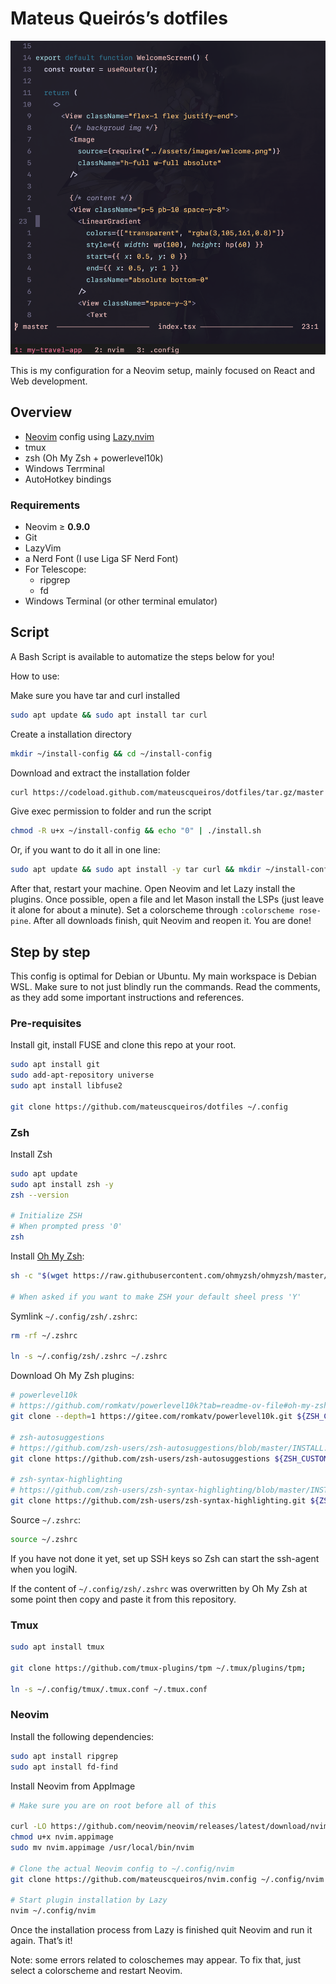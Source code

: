 # Mateus Queirós’s dotfiles

![react demo](./screenshots/react-demo.png)

This is my configuration for a Neovim setup, mainly focused on React and Web development.

## Overview

- [Neovim](https://neovim.io/) config using [Lazy.nvim](https://github.com/folke/lazy.nvim)
- tmux
- zsh (Oh My Zsh + powerlevel10k)
- Windows Terrminal
- AutoHotkey bindings

### Requirements

- Neovim ≥ **0.9.0**
- Git
- LazyVim
- a Nerd Font (I use Liga SF Nerd Font)
- For Telescope:
    - ripgrep
    - fd
- Windows Terminal (or other terminal emulator)

## Script

A Bash Script is available to automatize the steps below for you!

How to use:

Make sure you have tar and curl installed
```bash
sudo apt update && sudo apt install tar curl
```

Create a installation directory
```bash
mkdir ~/install-config && cd ~/install-config
```

Download and extract the installation folder
```bash
curl https://codeload.github.com/mateuscqueiros/dotfiles/tar.gz/master | \tar -xz --strip=2 dotfiles-master/install
```

Give exec permission to folder and run the script
```bash
chmod -R u+x ~/install-config && echo "0" | ./install.sh
```

Or, if you want to do it all in one line:
```bash
sudo apt update && sudo apt install -y tar curl && mkdir ~/install-config && cd ~/install-config && curl https://codeload.github.com/mateuscqueiros/dotfiles/tar.gz/master | tar -xz --strip=2 dotfiles-master/install && chmod -R u+x ~/install-config && echo "0" | ./install.sh
```

After that, restart your machine. Open Neovim and let Lazy install the plugins. Once possible, open a file and let Mason install the LSPs (just leave it alone for about a minute). Set a colorscheme through `:colorscheme rose-pine`. After all downloads finish, quit Neovim and reopen it. You are done!

## Step by step

This config is optimal for Debian or Ubuntu. My main workspace is Debian WSL. Make sure to not just blindly run the commands. Read the comments, as they add some important instructions and references.

### Pre-requisites

Install git, install FUSE and clone this repo at your root.

```bash
sudo apt install git
sudo add-apt-repository universe
sudo apt install libfuse2

git clone https://github.com/mateuscqueiros/dotfiles ~/.config
```

### Zsh

Install Zsh

```bash
sudo apt update
sudo apt install zsh -y
zsh --version

# Initialize ZSH
# When prompted press '0'
zsh
```

Install [Oh My Zsh](https://ohmyz.sh/#install):

```bash
sh -c "$(wget https://raw.githubusercontent.com/ohmyzsh/ohmyzsh/master/tools/install.sh -O -)"

# When asked if you want to make ZSH your default sheel press 'Y'
```

Symlink `~/.config/zsh/.zshrc`:

```bash
rm -rf ~/.zshrc

ln -s ~/.config/zsh/.zshrc ~/.zshrc
```

Download Oh My Zsh plugins:

```bash
# powerlevel10k
# https://github.com/romkatv/powerlevel10k?tab=readme-ov-file#oh-my-zsh
git clone --depth=1 https://gitee.com/romkatv/powerlevel10k.git ${ZSH_CUSTOM:-$HOME/.oh-my-zsh/custom}/themes/powerlevel10k

# zsh-autosuggestions
# https://github.com/zsh-users/zsh-autosuggestions/blob/master/INSTALL.md#oh-my-zsh
git clone https://github.com/zsh-users/zsh-autosuggestions ${ZSH_CUSTOM:-~/.oh-my-zsh/custom}/plugins/zsh-autosuggestions

# zsh-syntax-highlighting
# https://github.com/zsh-users/zsh-syntax-highlighting/blob/master/INSTALL.md#oh-my-zsh
git clone https://github.com/zsh-users/zsh-syntax-highlighting.git ${ZSH_CUSTOM:-~/.oh-my-zsh/custom}/plugins/zsh-syntax-highlighting

```

Source `~/.zshrc`:

```bash
source ~/.zshrc
```

If you have not done it yet, set up SSH keys so Zsh can start the ssh-agent when you logiN.

If the content of `~/.config/zsh/.zshrc` was overwritten by Oh My Zsh at some point then copy and paste it from this repository.

### Tmux

```bash
sudo apt install tmux

git clone https://github.com/tmux-plugins/tpm ~/.tmux/plugins/tpm;

ln -s ~/.config/tmux/.tmux.conf ~/.tmux.conf
```

### Neovim

Install the following dependencies:

```bash
sudo apt install ripgrep
sudo apt install fd-find
```

Install Neovim from AppImage

```bash
# Make sure you are on root before all of this

curl -LO https://github.com/neovim/neovim/releases/latest/download/nvim.appimage
chmod u+x nvim.appimage
sudo mv nvim.appimage /usr/local/bin/nvim

# Clone the actual Neovim config to ~/.config/nvim
git clone https://github.com/mateuscqueiros/nvim.config ~/.config/nvim

# Start plugin installation by Lazy
nvim ~/.config/nvim
```

Once the installation process from Lazy is finished quit Neovim and run it again. That’s it!

Note: some errors related to coloschemes may appear. To fix that, just select a colorscheme and restart Neovim.
